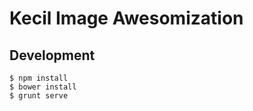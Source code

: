 # Kecil Image Awesomization

## Development

    $ npm install
    $ bower install
    $ grunt serve
